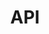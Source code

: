 ---
title: API
custom_title:
  html: PAGES.API
  content: PAGES.API_CONTENT
  menu: PAGES.API_MENU_TITLE
meta:
  title: PAGES.API_META_TITLE
  keywords: PAGES.API_META_KEYWORDS
  description: PAGES.API_META_DESCRIPTION
visible: true
routes:
  default: /api
content:
  items: '@self.modular'
  order:
    by: default
---